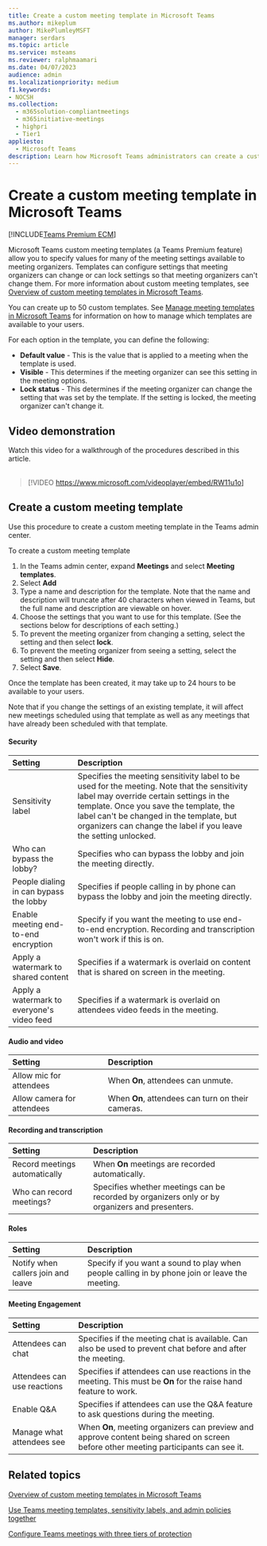 ```yaml
---
title: Create a custom meeting template in Microsoft Teams
ms.author: mikeplum
author: MikePlumleyMSFT
manager: serdars
ms.topic: article
ms.service: msteams
ms.reviewer: ralphmaamari
ms.date: 04/07/2023
audience: admin
ms.localizationpriority: medium
f1.keywords:
- NOCSH
ms.collection: 
  - m365solution-compliantmeetings
  - m365initiative-meetings
  - highpri
  - Tier1
appliesto: 
  - Microsoft Teams
description: Learn how Microsoft Teams administrators can create a custom meeting template to set or enforce meeting organizer settings for enhanced meeting security and compliance.
---
```


# Create a custom meeting template in Microsoft Teams

[!INCLUDE[Teams Premium ECM](includes/teams-premium-ecm.md)]

Microsoft Teams custom meeting templates (a Teams Premium feature) allow you to specify values for many of the meeting settings available to meeting organizers. Templates can configure settings that meeting organizers can change or can lock settings so that meeting organizers can't change them. For more information about custom meeting templates, see [Overview of custom meeting templates in Microsoft Teams](custom-meeting-templates-overview.md).

You can create up to 50 custom templates. See [Manage meeting templates in Microsoft Teams](manage-meeting-templates.md) for information on how to manage which templates are available to your users.

For each option in the template, you can define the following:

- **Default value** - This is the value that is applied to a meeting when the template is used.
- **Visible** - This determines if the meeting organizer can see this setting in the meeting options. 
- **Lock status** - This determines if the meeting organizer can change the setting that was set by the template. If the setting is locked, the meeting organizer can't change it.

## Video demonstration

Watch this video for a walkthrough of the procedures described in this article.
<br>
<br>
> [!VIDEO https://www.microsoft.com/videoplayer/embed/RW11u1o]

## Create a custom meeting template

Use this procedure to create a custom meeting template in the Teams admin center.

To create a custom meeting template

1. In the Teams admin center, expand **Meetings** and select **Meeting templates**.
1. Select **Add**
1. Type a name and description for the template. Note that the name and description will truncate after 40 characters when viewed in Teams, but the full name and description are viewable on hover.
1. Choose the settings that you want to use for this template. (See the sections below for descriptions of each setting.)
1. To prevent the meeting organizer from changing a setting, select the setting and then select **lock**.
1. To prevent the meeting organizer from seeing a setting, select the setting and then select **Hide**.
1. Select **Save**.

Once the template has been created, it may take up to 24 hours to be available to your users.

Note that if you change the settings of an existing template, it will affect new meetings scheduled using that template as well as any meetings that have already been scheduled with that template.

#### Security

|Setting|Description|
|:------|:----------|
|Sensitivity label|Specifies the meeting sensitivity label to be used for the meeting. Note that the sensitivity label may override certain settings in the template. Once you save the template, the label can't be changed in the template, but organizers can change the label if you leave the setting unlocked.|
|Who can bypass the lobby?|Specifies who can bypass the lobby and join the meeting directly.|
|People dialing in can bypass the lobby|Specifies if people calling in by phone can bypass the lobby and join the meeting directly.|
|Enable meeting end-to-end encryption|Specify if you want the meeting to use end-to-end encryption. Recording and transcription won't work if this is on.|
|Apply a watermark to shared content|Specifies if a watermark is overlaid on content that is shared on screen in the meeting.|
|Apply a watermark to everyone's video feed|Specifies if a watermark is overlaid on attendees video feeds in the meeting.|

#### Audio and video

|Setting|Description|
|:------|:----------|
|Allow mic for attendees|When **On**, attendees can unmute.|
|Allow camera for attendees|When **On**, attendees can turn on their cameras.|

#### Recording and transcription

|Setting|Description|
|:------|:----------|
|Record meetings automatically|When **On** meetings are recorded automatically.|
|Who can record meetings?|Specifies whether meetings can be recorded by organizers only or by organizers and presenters.|

#### Roles

|Setting|Description|
|:------|:----------|
|Notify when callers join and leave|Specify if you want a sound to play when people calling in by phone join or leave the meeting.|

#### Meeting Engagement

|Setting|Description|
|:------|:----------|
|Attendees can chat|Specifies if the meeting chat is available. Can also be used to prevent chat before and after the meeting.|
|Attendees can use reactions|Specifies if attendees can use reactions in the meeting. This must be **On** for the raise hand feature to work.|
|Enable Q&A|Specifies if attendees can use the Q&A feature to ask questions during the meeting.|
|Manage what attendees see|When **On**, meeting organizers can preview and approve content being shared on screen before other meeting participants can see it.|

## Related topics

[Overview of custom meeting templates in Microsoft Teams](custom-meeting-templates-overview.md)

[Use Teams meeting templates, sensitivity labels, and admin policies together](meeting-templates-sensitivity-labels-policies.md)

[Configure Teams meetings with three tiers of protection](configure-meetings-three-tiers-protection.md)
